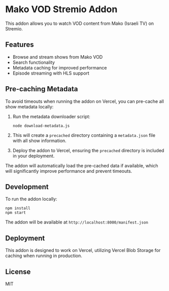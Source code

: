 # Mako VOD Stremio Addon

This addon allows you to watch VOD content from Mako (Israeli TV) on Stremio.

## Features

- Browse and stream shows from Mako VOD
- Search functionality
- Metadata caching for improved performance
- Episode streaming with HLS support

## Pre-caching Metadata

To avoid timeouts when running the addon on Vercel, you can pre-cache all show metadata locally:

1. Run the metadata downloader script:
   ```
   node download-metadata.js
   ```

2. This will create a `precached` directory containing a `metadata.json` file with all show information.

3. Deploy the addon to Vercel, ensuring the `precached` directory is included in your deployment.

The addon will automatically load the pre-cached data if available, which will significantly improve performance and prevent timeouts.

## Development

To run the addon locally:

```
npm install
npm start
```

The addon will be available at `http://localhost:8000/manifest.json`

## Deployment

This addon is designed to work on Vercel, utilizing Vercel Blob Storage for caching when running in production.

## License

MIT 